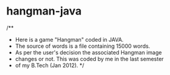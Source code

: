 hangman-java
============

/**
 * Here is a game "Hangman" coded in JAVA. 
 * The source of words is a file containing 15000 words. 
 * As per the user's decision the associated Hangman image 
 * changes or not. This was coded by me in the last semester 
 * of my B.Tech (Jan 2012).
 */
